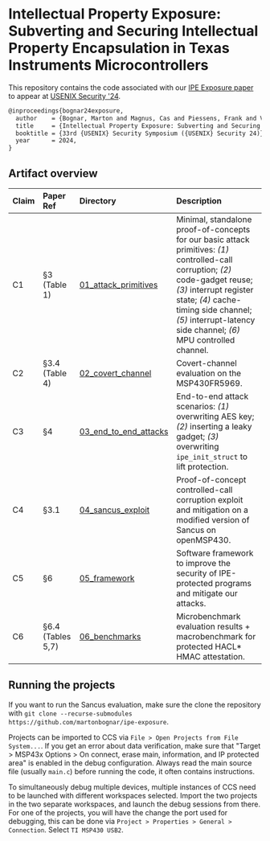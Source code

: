 # Intellectual Property Exposure: Subverting and Securing Intellectual Property Encapsulation in Texas Instruments Microcontrollers

This repository contains the code associated with our [IPE Exposure paper](https://mici.hu/papers/bognar24exposure.pdf) to appear at [USENIX Security '24](https://www.usenix.org/conference/usenixsecurity24).

```tex
@inproceedings{bognar24exposure,
  author    = {Bognar, Marton and Magnus, Cas and Piessens, Frank and Van Bulck, Jo},
  title     = {Intellectual Property Exposure: Subverting and Securing {Intellectual Property Encapsulation} in {Texas Instruments} Microcontrollers},
  booktitle = {33rd {USENIX} Security Symposium ({USENIX} Security 24)},
  year      = 2024,
}
```

## Artifact overview

| Claim | Paper Ref | Directory | Description |
| :-----| :-------------- | :-------- | :---------- |
| C1 | §3 (Table 1)   | [01_attack_primitives](01_attack_primitives) | Minimal, standalone proof-of-concepts for our basic attack primitives: _(1)_ controlled-call corruption; _(2)_ code-gadget reuse; _(3)_ interrupt register state; _(4)_ cache-timing side channel; _(5)_ interrupt-latency side channel; _(6)_ MPU controlled channel. |
| C2 | §3.4 (Table 4) | [02_covert_channel](02_covert_channel) |  Covert-channel evaluation on the MSP430FR5969. |
| C3 | §4             | [03_end_to_end_attacks](03_end_to_end_attacks) |  End-to-end attack scenarios: _(1)_ overwriting AES key; _(2)_ inserting a leaky gadget; _(3)_ overwriting `ipe_init_struct` to lift protection. |
| C4 | §3.1 | [04_sancus_exploit](sancus_exploit) |  Proof-of-concept controlled-call corruption exploit and mitigation on a modified version of Sancus on openMSP430. | 
| C5 | §6 | [05_framework](05_framework)| Software framework to improve the security of IPE-protected programs and mitigate our attacks. | 
| C6 | §6.4 (Tables 5,7) | [06_benchmarks](06_benchmarks) | Microbenchmark evaluation results + macrobenchmark for protected HACL* HMAC attestation. | 

## Running the projects

If you want to run the Sancus evaluation, make sure the clone the repository with `git clone --recurse-submodules https://github.com/martonbognar/ipe-exposure`.

Projects can be imported to CCS via `File > Open Projects from File System...`.
If you get an error about data verification, make sure that "Target > MSP43x Options > On connect, erase main, information, and IP protected area" is enabled in the debug configuration.
Always read the main source file (usually `main.c`) before running the code, it often contains instructions.

To simultaneously debug multiple devices, multiple instances of CCS need to be launched with different workspaces selected.
Import the two projects in the two separate workspaces, and launch the debug sessions from there.
For one of the projects, you will have the change the port used for debugging, this can be done via `Project > Properties > General > Connection`.
Select `TI MSP430 USB2`.
